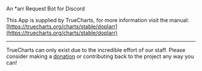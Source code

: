 An *arr Request Bot for Discord

This App is supplied by TrueCharts, for more information visit the manual: [https://truecharts.org/charts/stable/doplarr](https://truecharts.org/charts/stable/doplarr)

---

TrueCharts can only exist due to the incredible effort of our staff.
Please consider making a [donation](https://truecharts.org/sponsor) or contributing back to the project any way you can!

